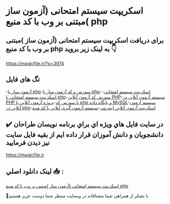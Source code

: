 # اسکریپت سیستم امتحانی (آزمون ساز )مبتنی بر وب با کد منبع php

## برای دریافت اسکریپت سیستم امتحانی (آزمون ساز )مبتنی بر وب با کد منبع php به لینک زیر بروید 👇

https://magicfile.ir/?p=3974

## تگ های فایل

-[آزمون ساز با php](https://magicfile.ir/product/%d8%a7%d8%b3%da%a9%d8%b1%db%8c%d9%be%d8%aa-%d8%b3%db%8c%d8%b3%d8%aa%d9%85-%d8%a7%d9%85%d8%aa%d8%ad%d8%a7%d9%86%db%8c-%d8%a2%d8%b2%d9%85%d9%88%d9%86-%d8%b3%d8%a7%d8%b2-%d8%a8%d8%b1-%d9%88%d8%a8-php/)-[سورس و کد آزمون ساز با php](https://magicfile.ir/product/%d8%a7%d8%b3%da%a9%d8%b1%db%8c%d9%be%d8%aa-%d8%b3%db%8c%d8%b3%d8%aa%d9%85-%d8%a7%d9%85%d8%aa%d8%ad%d8%a7%d9%86%db%8c-%d8%a2%d8%b2%d9%85%d9%88%d9%86-%d8%b3%d8%a7%d8%b2-%d8%a8%d8%b1-%d9%88%d8%a8-php/)-[اسکریپت سیستم امتحانی](https://magicfile.ir/product/%d8%a7%d8%b3%da%a9%d8%b1%db%8c%d9%be%d8%aa-%d8%b3%db%8c%d8%b3%d8%aa%d9%85-%d8%a7%d9%85%d8%aa%d8%ad%d8%a7%d9%86%db%8c-%d8%a2%d8%b2%d9%85%d9%88%d9%86-%d8%b3%d8%a7%d8%b2-%d8%a8%d8%b1-%d9%88%d8%a8-php/)-[اسکریپت سیستم امتحانی با php](https://magicfile.ir/product/%d8%a7%d8%b3%da%a9%d8%b1%db%8c%d9%be%d8%aa-%d8%b3%db%8c%d8%b3%d8%aa%d9%85-%d8%a7%d9%85%d8%aa%d8%ad%d8%a7%d9%86%db%8c-%d8%a2%d8%b2%d9%85%d9%88%d9%86-%d8%b3%d8%a7%d8%b2-%d8%a8%d8%b1-%d9%88%d8%a8-php/)-[سورس کد آزمون آنلاین PHP](https://magicfile.ir/product/%d8%a7%d8%b3%da%a9%d8%b1%db%8c%d9%be%d8%aa-%d8%b3%db%8c%d8%b3%d8%aa%d9%85-%d8%a7%d9%85%d8%aa%d8%ad%d8%a7%d9%86%db%8c-%d8%a2%d8%b2%d9%85%d9%88%d9%86-%d8%b3%d8%a7%d8%b2-%d8%a8%d8%b1-%d9%88%d8%a8-php/)-[سیستم آزمون آنلاین در PHP با سورس کد](https://magicfile.ir/product/%d8%a7%d8%b3%da%a9%d8%b1%db%8c%d9%be%d8%aa-%d8%b3%db%8c%d8%b3%d8%aa%d9%85-%d8%a7%d9%85%d8%aa%d8%ad%d8%a7%d9%86%db%8c-%d8%a2%d8%b2%d9%85%d9%88%d9%86-%d8%b3%d8%a7%d8%b2-%d8%a8%d8%b1-%d9%88%d8%a8-php/)-[پروژه آزمون آنلاین با php و پایگاه داده MySQL](https://magicfile.ir/product/%d8%a7%d8%b3%da%a9%d8%b1%db%8c%d9%be%d8%aa-%d8%b3%db%8c%d8%b3%d8%aa%d9%85-%d8%a7%d9%85%d8%aa%d8%ad%d8%a7%d9%86%db%8c-%d8%a2%d8%b2%d9%85%d9%88%d9%86-%d8%b3%d8%a7%d8%b2-%d8%a8%d8%b1-%d9%88%d8%a8-php/)-[سیستم آزمون آنلاین در php](https://magicfile.ir/product/%d8%a7%d8%b3%da%a9%d8%b1%db%8c%d9%be%d8%aa-%d8%b3%db%8c%d8%b3%d8%aa%d9%85-%d8%a7%d9%85%d8%aa%d8%ad%d8%a7%d9%86%db%8c-%d8%a2%d8%b2%d9%85%d9%88%d9%86-%d8%b3%d8%a7%d8%b2-%d8%a8%d8%b1-%d9%88%d8%a8-php/)-[اسکریپت آزمون آنلاین اینترنتی](https://magicfile.ir/product/%d8%a7%d8%b3%da%a9%d8%b1%db%8c%d9%be%d8%aa-%d8%b3%db%8c%d8%b3%d8%aa%d9%85-%d8%a7%d9%85%d8%aa%d8%ad%d8%a7%d9%86%db%8c-%d8%a2%d8%b2%d9%85%d9%88%d9%86-%d8%b3%d8%a7%d8%b2-%d8%a8%d8%b1-%d9%88%d8%a8-php/)-[سیستم آزمون گیری آنلاین با کد منبع](https://magicfile.ir/product/%d8%a7%d8%b3%da%a9%d8%b1%db%8c%d9%be%d8%aa-%d8%b3%db%8c%d8%b3%d8%aa%d9%85-%d8%a7%d9%85%d8%aa%d8%ad%d8%a7%d9%86%db%8c-%d8%a2%d8%b2%d9%85%d9%88%d9%86-%d8%b3%d8%a7%d8%b2-%d8%a8%d8%b1-%d9%88%d8%a8-php/)

## ✔️ در سايت فايل هاي ويژه اي براي برنامه نويسان طراحان دانشجويان و دانش آموزان قرار داده ايم از بقيه فايل سايت نيز ديدن فرماييد

https://magicfile.ir


## لينک دانلود اصلي 📥 :

[اسکریپت سیستم امتحانی (آزمون ساز )مبتنی بر وب با کد منبع php](https://magicfile.ir/product/%d8%a7%d8%b3%da%a9%d8%b1%db%8c%d9%be%d8%aa-%d8%b3%db%8c%d8%b3%d8%aa%d9%85-%d8%a7%d9%85%d8%aa%d8%ad%d8%a7%d9%86%db%8c-%d8%a2%d8%b2%d9%85%d9%88%d9%86-%d8%b3%d8%a7%d8%b2-%d8%a8%d8%b1-%d9%88%d8%a8-php/) 


🙏با تشکر از همراهي شما مشتاقانه در وبسایت منتظر شما دوست عزیز هستیم

